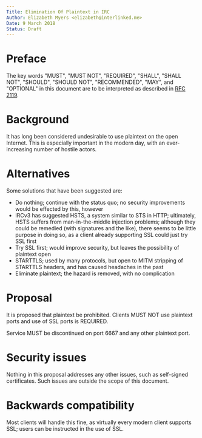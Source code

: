```yaml
---
Title: Elimination Of Plaintext in IRC
Author: Elizabeth Myers <elizabeth@interlinked.me>
Date: 9 March 2018
Status: Draft
---
```


# Preface
The key words "MUST", "MUST NOT", "REQUIRED", "SHALL", "SHALL NOT", "SHOULD", "SHOULD NOT", "RECOMMENDED", "MAY", and "OPTIONAL" in this document are to be interpreted as described in [RFC 2119](https://www.ietf.org/rfc/rfc2119.txt).

# Background
It has long been considered undesirable to use plaintext on the open Internet. This is especially important in the modern day, with an ever-increasing number of hostile actors.

# Alternatives
Some solutions that have been suggested are:
- Do nothing; continue with the status quo; no security improvements would be effected by this, however
- IRCv3 has suggested HSTS, a system similar to STS in HTTP; ultimately, HSTS suffers from man-in-the-middle injection problems; although they could be remedied (with signatures and the like), there seems to be little purpose in doing so, as a client already supporting SSL could just try SSL first
- Try SSL first; would improve security, but leaves the possibility of plaintext open
- STARTTLS; used by many protocols, but open to MITM stripping of STARTTLS headers, and has caused headaches in the past
- Eliminate plaintext; the hazard is removed, with no complication

# Proposal
It is proposed that plaintext be prohibited. Clients MUST NOT use plaintext ports and use of SSL ports is REQUIRED.

Service MUST be discontinued on port 6667 and any other plaintext port.

# Security issues
Nothing in this proposal addresses any other issues, such as self-signed certificates. Such issues are outside the scope of this document.

# Backwards compatibility
Most clients will handle this fine, as virtually every modern client supports SSL; users can be instructed in the use of SSL.
